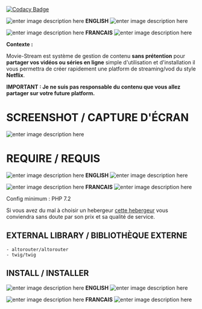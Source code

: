 

[![Codacy Badge](https://app.codacy.com/project/badge/Grade/6c8f31463d8248a7b50e4af778ad2cfd)](https://www.codacy.com/gh/toto93330/letsplaymatsu/dashboard?utm_source=github.com&amp;utm_medium=referral&amp;utm_content=toto93330/letsplaymatsu&amp;utm_campaign=Badge_Grade)

![enter image description here](https://icons.iconarchive.com/icons/osiris/world-flags/16/00-cctld-ac-icon.png)  **ENGLISH** ![enter image description here](https://icons.iconarchive.com/icons/osiris/world-flags/16/00-cctld-ac-icon.png)




![enter image description here](https://icons.iconarchive.com/icons/osiris/world-flags/16/00-cctld-fx-icon.png) **FRANCAIS** ![enter image description here](https://icons.iconarchive.com/icons/osiris/world-flags/16/00-cctld-fx-icon.png)

**Contexte :**

Movie-Stream est système de gestion de contenu **sans prétention** pour **partager vos vidéos ou séries en ligne** simple d'utilisation et d'installation il vous permettra de créer rapidement une platform de streaming/vod du style **Netflix**.

**IMPORTANT : Je ne suis pas responsable du contenu que vous allez partager sur votre future platform.** 

# SCREENSHOT  / CAPTURE D'ÉCRAN

![enter image description here](https://i.ibb.co/ZNYFNp1/PROSTREAM.jpg)

# REQUIRE  / REQUIS
![enter image description here](https://icons.iconarchive.com/icons/osiris/world-flags/16/00-cctld-ac-icon.png)  **ENGLISH** ![enter image description here](https://icons.iconarchive.com/icons/osiris/world-flags/16/00-cctld-ac-icon.png)





![enter image description here](https://icons.iconarchive.com/icons/osiris/world-flags/16/00-cctld-fx-icon.png) **FRANCAIS** ![enter image description here](https://icons.iconarchive.com/icons/osiris/world-flags/16/00-cctld-fx-icon.png)

Config minimum :
    PHP 7.2
    
Si vous avez du mal à choisir un hebergeur [cette hebergeur](https://www.lws.fr/hebergement-cpanel.php?refa=716978194&refsta=999) vous conviendra sans doute par son prix et sa qualité de service. 

## EXTERNAL LIBRARY / BIBLIOTHÈQUE EXTERNE

    - altorouter/altorouter
    - twig/twig

## INSTALL / INSTALLER

![enter image description here](https://icons.iconarchive.com/icons/osiris/world-flags/16/00-cctld-ac-icon.png)  **ENGLISH** ![enter image description here](https://icons.iconarchive.com/icons/osiris/world-flags/16/00-cctld-ac-icon.png)





![enter image description here](https://icons.iconarchive.com/icons/osiris/world-flags/16/00-cctld-fx-icon.png) **FRANCAIS** ![enter image description here](https://icons.iconarchive.com/icons/osiris/world-flags/16/00-cctld-fx-icon.png)


